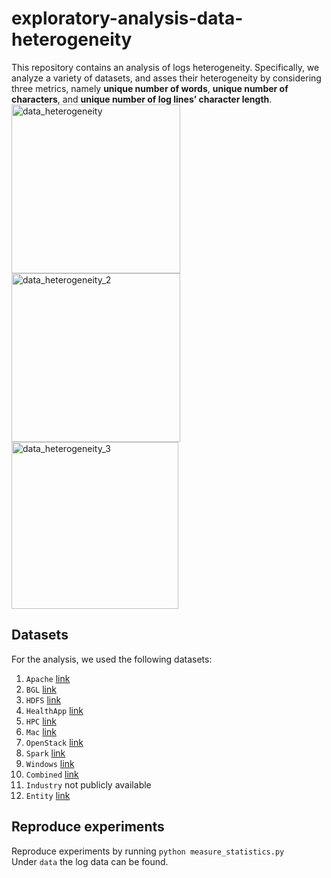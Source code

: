 # exploratory-analysis-data-heterogeneity
This repository contains an analysis of logs heterogeneity. Specifically, we analyze a variety of datasets, and asses their heterogeneity by considering three metrics, namely __unique number of words__, __unique number of characters__, and __unique number of log lines’ character length__. <br>
<img width="270" alt="data_heterogeneity" src="https://user-images.githubusercontent.com/60047427/178700942-cab47217-15f2-4f5a-ae54-f5a5750b01aa.png">
<img width="270" alt="data_heterogeneity_2" src="https://user-images.githubusercontent.com/60047427/178722374-fa9552de-11e8-4126-8c68-f6f1e916c368.png">
<img width="267" alt="data_heterogeneity_3" src="https://user-images.githubusercontent.com/60047427/178722379-eaa18fcb-298f-4128-a315-4f60a9e6fc60.png">





## Datasets
For the analysis, we used the following datasets:
1. `Apache` [link](https://github.com/spetrescu/are-log-parsers-ready-for-prime-time/tree/main/data/refactored_logs/Apache)
2. `BGL` [link](https://github.com/spetrescu/are-log-parsers-ready-for-prime-time/tree/main/data/refactored_logs/BGL)
3. `HDFS` [link](https://github.com/spetrescu/are-log-parsers-ready-for-prime-time/tree/main/data/refactored_logs/HDFS)
4. `HealthApp` [link](https://github.com/spetrescu/are-log-parsers-ready-for-prime-time/tree/main/data/refactored_logs/HealthApp)
5. `HPC` [link](https://github.com/spetrescu/are-log-parsers-ready-for-prime-time/tree/main/data/refactored_logs/HPC)
6. `Mac` [link](https://github.com/spetrescu/are-log-parsers-ready-for-prime-time/tree/main/data/refactored_logs/Mac)
7. `OpenStack` [link](https://github.com/spetrescu/are-log-parsers-ready-for-prime-time/tree/main/data/refactored_logs/OpenStack)
8. `Spark` [link](https://github.com/spetrescu/are-log-parsers-ready-for-prime-time/tree/main/data/refactored_logs/Spark)
9. `Windows` [link](https://github.com/spetrescu/are-log-parsers-ready-for-prime-time/tree/main/data/refactored_logs/Windows)
10. `Combined` [link](https://github.com/spetrescu/are-log-parsers-ready-for-prime-time/tree/main/data/refactored_logs/Combined_Dataset)
11. `Industry` not publicly available
12. `Entity` [link](https://github.com/spetrescu/entity-dataset)

## Reproduce experiments
Reproduce experiments by running `python measure_statistics.py` <br>
Under `data` the log data can be found.
